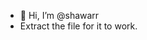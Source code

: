 - 👋 Hi, I’m @shawarr
- Extract the file for it to work.

<!---
shawarr/shawarr is a ✨ special ✨ repository because its `README.md` (this file) appears on your GitHub profile.
You can click the Preview link to take a look at your changes.
--->
